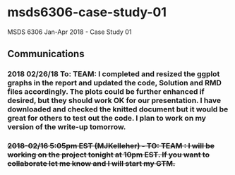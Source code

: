 # msds6306-case-study-01
MSDS 6306 Jan-Apr 2018 - Case Study 01

## Communications
###   2018 02/26/18 To: TEAM: I completed and resized the ggplot graphs in the report and updated the code, Solution and RMD files accordingly. The plots could be further enhanced if desired, but they should work OK for our presentation. I have downloaded and checked the knitted document but it would be great for others to test out the code. I plan to work on my version of the write-up tomorrow.
### ~~2018-02/16 5:05pm EST (MJKelleher) - TO: TEAM :  I will be working on the project tonight at 10pm EST.  If you want to collaborate let me know and I will start my GTM.~~

